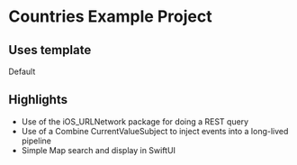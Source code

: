 # Countries Example Project

## Uses template
Default

## Highlights
- Use of the iOS_URLNetwork package for doing a REST query
- Use of a Combine CurrentValueSubject to inject events into a long-lived pipeline
- Simple Map search and display in SwiftUI
